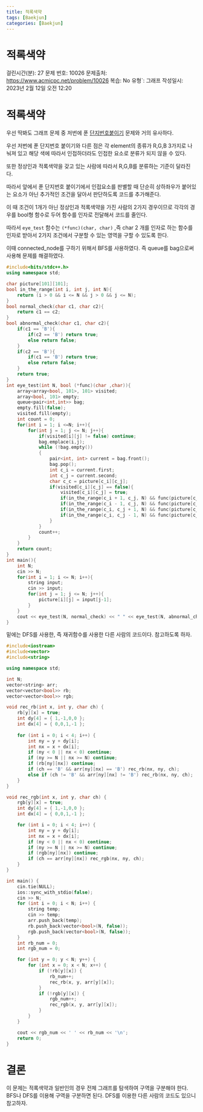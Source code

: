 ```yaml
---
title: 적록색약
tags: [Baekjun]
categories: [Baekjun]
---
```

# 적록색약

걸린시간(분): 27
문제 번호: 10026
문제출처: https://www.acmicpc.net/problem/10026
복습: No
유형`: 그래프
작성일시: 2023년 2월 12일 오전 12:20

# 적록색약

우선 딱봐도 그래프 문제 중 저번에 푼 [단지번호붙이기](%E1%84%83%E1%85%A1%E1%86%AB%E1%84%8C%E1%85%B5%E1%84%87%E1%85%A5%E1%86%AB%E1%84%92%E1%85%A9%E1%84%87%E1%85%AE%E1%87%80%E1%84%8B%E1%85%B5%E1%84%80%E1%85%B5%20c6808f53c0404358b8d38018db84b297.md) 문제와 거의 유사하다.

우선 저번에 푼 단지번호 붙이기와 다른 점은 각 element의 종류가 R,G,B 3가지로 나눠져 있고 해당 색에 따라서 인접하더라도 인접한 요소로 분류가 되지 않을 수 있다.

또한 정상인과 적록색약을 갖고 있는 사람에 따라서 R,G,B를 분류하는 기준이 달라진다.

따라서 앞에서 푼 단지번호 붙이기에서 인접요소를 판별할 때 단순히 상하좌우가 붙어있는 요소가 아닌 추가적인 조건을 달아서 판단하도록 코드를 추가해준다.

이 때 조건이 1개가 아닌 정상인과 적록색약을 가진 사람의 2가지 경우이므로 각각의 경우를 bool형 함수로 두어 함수를 인자로 전달해서 코드를 줄인다.

따라서 `eye_test` 함수는 `(*func)(char, char)` ,즉 char 2 개를 인자로 하는 함수를 인자로 받아서 2가지 조건에서 구분할 수 있는 영역을 구할 수 있도록 한다.

이때 connected_node를 구하기 위해서 BFS를 사용하였다. 즉 queue를 bag으로써 사용해 문제를 해결하였다.

```cpp
#include<bits/stdc++.h>
using namespace std;

char picture[101][101];
bool in_the_range(int i, int j, int N){
    return (i > 0 && i <= N && j > 0 && j <= N);
}
bool normal_check(char c1, char c2){
    return c1 == c2;
}
bool abnormal_check(char c1, char c2){
    if(c1 == 'B'){
        if(c2 == 'B') return true;
        else return false;
    }
    if(c2 == 'B'){
        if(c1 == 'B') return true;
        else return false;
    }
    return true;
}
int eye_test(int N, bool (*func)(char ,char)){
    array<array<bool, 101>, 101> visited;
    array<bool, 101> empty;
    queue<pair<int,int>> bag;
    empty.fill(false);
    visited.fill(empty);
    int count = 0;
    for(int i = 1; i <=N; i++){
        for(int j = 1; j <= N; j++){
            if(visited[i][j] != false) continue;
            bag.emplace(i,j);
            while (!bag.empty())
            {
                pair<int, int> current = bag.front();
                bag.pop();
                int c_i = current.first;
                int c_j = current.second;
                char c_c = picture[c_i][c_j];
                if(visited[c_i][c_j] == false){
                    visited[c_i][c_j] = true;
                    if(in_the_range(c_i + 1, c_j, N) && func(picture[c_i + 1][c_j], c_c)) bag.emplace(c_i + 1, c_j);
                    if(in_the_range(c_i - 1, c_j, N) && func(picture[c_i - 1][c_j], c_c)) bag.emplace(c_i - 1, c_j);
                    if(in_the_range(c_i, c_j + 1, N) && func(picture[c_i][c_j + 1], c_c)) bag.emplace(c_i, c_j + 1);
                    if(in_the_range(c_i, c_j - 1, N) && func(picture[c_i][c_j - 1], c_c)) bag.emplace(c_i, c_j - 1);
                }
            }
            count++;
        }
    }
    return count;
}
int main(){
    int N;
    cin >> N;
    for(int i = 1; i <= N; i++){
        string input;
        cin >> input;
        for(int j = 1; j <= N; j++){
            picture[i][j] = input[j-1];
        }
    }
    cout << eye_test(N, normal_check) << " " << eye_test(N, abnormal_check);
}
```

밑에는 DFS를 사용한, 즉 재귀함수를 사용한 다른 사람의 코드이다. 참고하도록 하자.

```cpp
#include<iostream>
#include<vector>
#include<string>

using namespace std;

int N;
vector<string> arr;
vector<vector<bool>> rb;
vector<vector<bool>> rgb;

void rec_rb(int x, int y, char ch) {
	rb[y][x] = true;
	int dy[4] = { 1,-1,0,0 };
	int dx[4] = { 0,0,1,-1 };
	
	for (int i = 0; i < 4; i++) {
		int ny = y + dy[i];
		int nx = x + dx[i];
		if (ny < 0 || nx < 0) continue;
		if (ny >= N || nx >= N) continue;
		if (rb[ny][nx]) continue;
		if (ch == 'B' && arr[ny][nx] == 'B') rec_rb(nx, ny, ch);
		else if (ch != 'B' && arr[ny][nx] != 'B') rec_rb(nx, ny, ch);
	}
}

void rec_rgb(int x, int y, char ch) {
	rgb[y][x] = true;
	int dy[4] = { 1,-1,0,0 };
	int dx[4] = { 0,0,1,-1 };

	for (int i = 0; i < 4; i++) {
		int ny = y + dy[i];
		int nx = x + dx[i];
		if (ny < 0 || nx < 0) continue;
		if (ny >= N || nx >= N) continue;
		if (rgb[ny][nx]) continue;
		if (ch == arr[ny][nx]) rec_rgb(nx, ny, ch);
	}
}

int main() {
	cin.tie(NULL);
	ios::sync_with_stdio(false);
	cin >> N;
	for (int i = 0; i < N; i++) {
		string temp;
		cin >> temp;
		arr.push_back(temp);
		rb.push_back(vector<bool>(N, false));
		rgb.push_back(vector<bool>(N, false));
	}
	int rb_num = 0;
	int rgb_num = 0;

	for (int y = 0; y < N; y++) {
		for (int x = 0; x < N; x++) {
			if (!rb[y][x]) {
				rb_num++;
				rec_rb(x, y, arr[y][x]);
			}
			if (!rgb[y][x]) {
				rgb_num++;
				rec_rgb(x, y, arr[y][x]);
			}
		}
	}

	cout << rgb_num << ' ' << rb_num << '\n';
	return 0;
}
```

# 결론

이 문제는 적록색약과 일반인의 경우 전체 그래프를 탐색하여 구역을 구분해야 한다. BFS나 DFS를 이용해 구역을 구분하면 된다. DFS를 이용한 다른 사람의 코드도 있으니 참고하자.